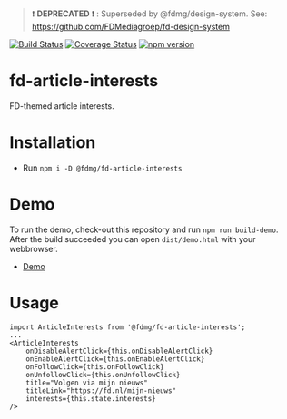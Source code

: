 > :exclamation: **DEPRECATED** :exclamation: : Superseded by @fdmg/design-system. See: https://github.com/FDMediagroep/fd-design-system

[![Build Status](https://travis-ci.org/FDMediagroep/fd-ts-react-article-interests.svg?branch=master)](https://travis-ci.org/FDMediagroep/fd-ts-react-article-interests)
[![Coverage Status](https://coveralls.io/repos/github/FDMediagroep/fd-ts-react-article-interests/badge.svg?branch=master)](https://coveralls.io/github/FDMediagroep/fd-ts-react-article-interests?branch=master)
[![npm version](https://badge.fury.io/js/%40fdmg%2Ffd-article-interests.svg)](https://badge.fury.io/js/%40fdmg%2Ffd-article-interests)


# fd-article-interests

FD-themed article interests.

# Installation

-   Run `npm i -D @fdmg/fd-article-interests`

# Demo

To run the demo, check-out this repository and run `npm run build-demo`.
After the build succeeded you can open `dist/demo.html` with your webbrowser.

-   [Demo](http://static.fd.nl/react/article-interests/demo.html)

# Usage

```
import ArticleInterests from '@fdmg/fd-article-interests';
...
<ArticleInterests
    onDisableAlertClick={this.onDisableAlertClick}
    onEnableAlertClick={this.onEnableAlertClick}
    onFollowClick={this.onFollowClick}
    onUnfollowClick={this.onUnfollowClick}
    title="Volgen via mijn nieuws"
    titleLink="https://fd.nl/mijn-nieuws"
    interests={this.state.interests}
/>
```
